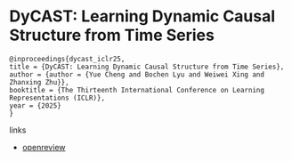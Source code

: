 # DyCAST: Learning Dynamic Causal Structure from Time Series

```
@inproceedings{dycast_iclr25,
title = {DyCAST: Learning Dynamic Causal Structure from Time Series},
author = {author = {Yue Cheng and Bochen Lyu and Weiwei Xing and Zhanxing Zhu}},
booktitle = {The Thirteenth International Conference on Learning Representations (ICLR)},
year = {2025}
}
```

links
- [openreview](https://openreview.net/forum?id=WjDjem8mWE)
